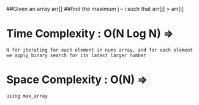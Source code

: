 ##Given an array arr[]
##find the maximum j – i such that arr[j] > arr[i]

# Time Complexity : O(N Log N) =>
    N for iterating for each element in nums array, and for each element we apply binary search for its latest larger number
# Space Complexity : O(N) =>
    using max_array
    
